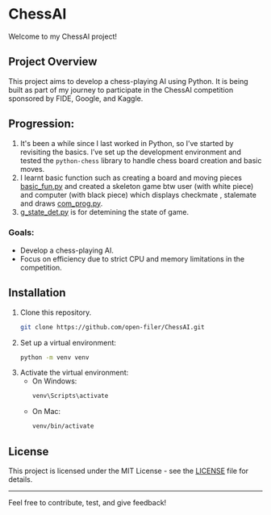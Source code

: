 # ChessAI

Welcome to my ChessAI project!

## Project Overview
This project aims to develop a chess-playing AI using Python. It is being built as part of my journey to participate in the ChessAI competition sponsored by FIDE, Google, and Kaggle.

## Progression:
1. It's been a while since I last worked in Python, so I’ve started by revisiting the basics. I’ve set up the development environment and tested the `python-chess` library to handle chess board creation and basic moves.
2. I learnt basic function such as creating a board and moving pieces [basic_fun.py](basic_fun.py) and created a skeleton game btw user (with white piece) and computer (with black piece) which displays checkmate , stalemate and draws [com_prog.py](com_prog.py).
3. [g_state_det.py](g_state_det.py) is for detemining the state of game.

### Goals:
- Develop a chess-playing AI.
- Focus on efficiency due to strict CPU and memory limitations in the competition.
  
## Installation

1. Clone this repository.
   ```bash
   git clone https://github.com/open-filer/ChessAI.git
   ```
3. Set up a virtual environment:
    ```bash
    python -m venv venv
    ```
4. Activate the virtual environment:
    - On Windows:  
      ```bash
      venv\Scripts\activate
      ```
   - On Mac:
     ```bash
     venv/bin/activate
     ```

## License
This project is licensed under the MIT License - see the [LICENSE](LICENSE) file for details.

---

Feel free to contribute, test, and give feedback!

